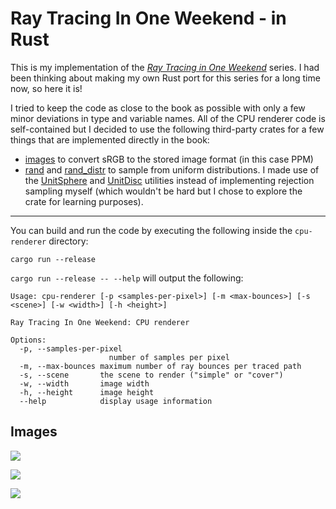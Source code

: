 # Ray Tracing In One Weekend - in Rust

This is my implementation of the [_Ray Tracing in One
Weekend_](https://raytracing.github.io/books/RayTracingInOneWeekend.html) series. I had been
thinking about making my own Rust port for this series for a long time now, so here it is!

I tried to keep the code as close to the book as possible with only a few minor deviations in
type and variable names. All of the CPU renderer code is self-contained but I decided to use the
following third-party crates for a few things that are implemented directly in the book:

- [images](https://crates.io/crates/image) to convert sRGB to the stored image format (in this case
  PPM)
- [rand](https://crates.io/crates/rand) and [rand_distr](https://crates.io/crates/rand_distr) to
  sample from uniform distributions. I made use of the
  [UnitSphere](https://docs.rs/rand_distr/0.4.3/rand_distr/struct.UnitSphere.html) and
  [UnitDisc](https://docs.rs/rand_distr/0.4.3/rand_distr/struct.UnitDisc.html) utilities instead of
  implementing rejection sampling myself (which wouldn't be hard but I chose to explore the crate
  for learning purposes).

---

You can build and run the code by executing the following inside the `cpu-renderer` directory:
```
cargo run --release
```

`cargo run --release -- --help` will output the following:
```
Usage: cpu-renderer [-p <samples-per-pixel>] [-m <max-bounces>] [-s <scene>] [-w <width>] [-h <height>]

Ray Tracing In One Weekend: CPU renderer

Options:
  -p, --samples-per-pixel
                      number of samples per pixel
  -m, --max-bounces maximum number of ray bounces per traced path
  -s, --scene       the scene to render ("simple" or "cover")
  -w, --width       image width
  -h, --height      image height
  --help            display usage information
```

## Images

![](https://raw.githubusercontent.com/armansito/ray-tracing-in-one-weekend/main/cpu-renderer/images/final_scene.jpg)

![](https://raw.githubusercontent.com/armansito/ray-tracing-in-one-weekend/main/cpu-renderer/images/three_balls.jpg)

![](https://raw.githubusercontent.com/armansito/ray-tracing-in-one-weekend/main/cpu-renderer/images/three_balls_angle_view.jpg)
